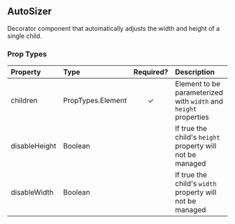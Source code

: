 AutoSizer
---------------

Decorator component that automatically adjusts the width and height of a single child.

### Prop Types
| Property | Type | Required? | Description |
|:---|:---|:---:|:---|
| children | PropTypes.Element | ✓ | Element to be parameterized with `width` and `height` properties |
| disableHeight | Boolean |  | If true the child's `height` property will not be managed |
| disableWidth | Boolean |  | If true the child's `width` property will not be managed |
